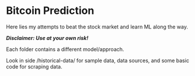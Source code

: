 # Bitcoin Prediction
Here lies my attempts to beat the stock market and learn ML along the way.

***Disclaimer: Use at your own risk!***

Each folder contains a different model/approach.

Look in side /historical-data/ for sample data, data sources, and some basic code for scraping data.

